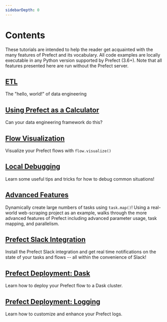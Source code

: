 ```yaml
---
sidebarDepth: 0
---
```


# Contents

These tutorials are intended to help the reader get acquainted with the many features of Prefect and its vocabulary. All code examples
are locally executable in any Python version supported by Prefect (3.6+). Note that all features presented here are run without
the Prefect server.

## [ETL](etl.md)

The "hello, world!" of data engineering

## [Using Prefect as a Calculator](calculator.md)

Can your data engineering framework do this?

## [Flow Visualization](visualization.md)

Visualize your Prefect flows with `flow.visualize()`

## [Local Debugging](local-debugging.md)

Learn some useful tips and tricks for how to debug common situations!

## [Advanced Features](advanced-mapping.md)<Badge text="advanced" type="warn"/>

Dynamically create large numbers of tasks using `task.map()`! Using a real-world web-scraping project as an example, walks through the more advanced features of Prefect including advanced parameter usage, task mapping, and parallelism.

## [Prefect Slack Integration](slack-notifications.md)

Install the Prefect Slack integration and get real time notifications on the state of your tasks and flows -- all within the convenience of Slack!

## [Prefect Deployment: Dask](dask-cluster.md)

Learn how to deploy your Prefect flow to a Dask cluster.

## [Prefect Deployment: Logging](custom-logs.md)

Learn how to customize and enhance your Prefect logs.
